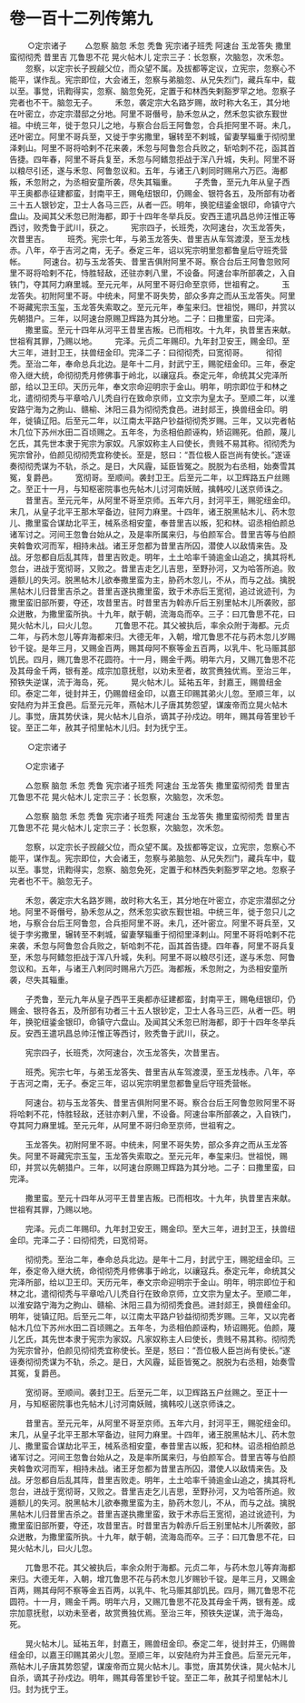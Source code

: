 # 卷一百十二列传第九

 　　○定宗诸子 　　△忽察 脑忽 禾忽 秃鲁 宪宗诸子班秃 阿速台 玉龙答失 撒里蛮彻彻秃 昔里吉 兀鲁思不花 晃火帖木儿 定宗三子：长忽察，次脑忽，次禾忽。 　　忽察，以定宗长子觊觎父位，而众望不属。及拔都等定议，立宪宗，忽察心不能平，谋作乱。宪宗即位，大会诸王，忽察与弟脑忽、从兄失烈门，藏兵车中，载以至。事觉，讯鞫得实，忽察、脑忽免死，定置于和林西失剌豁罗罕之地。忽察子完者也不干。脑忽无子。 　　禾忽，袭定宗大名路岁赐，故时称大名王，其分地在叶密立，亦定宗潜邸之分地。阿里不哥僭号，胁禾忽从之，然禾忽实欲东觐世祖。中统三年，徙于忽只儿之地，与察合台后王阿鲁忽，合兵拒阿里不哥。未几，还叶密立。阿里不哥兵至，又徙于孛劣撒里，辗转至不剌城，留妻孥辎重于彻彻里泽剌山。阿里不哥将哈剌不花来袭，禾忽与阿鲁忽合兵败之，斩哈刺不花，函其首告捷。四年春，阿里不哥兵复至，禾忽与阿鳍忽拒战于浑八升城，失利。阿里不哥以粮尽引还，遂与禾忽、阿鲁忽议和。五年，与诸王八剌同时赐帛六万匹。海都叛，禾忽附之，为丞相安童所袭，尽失其辎重。 　　子秃鲁，至元九年从皇子西平王奥都赤征建都蛮，封南平王，赐龟纽银印，仍赐金、银符各五，及所部有功者三十五人银钞定，卫士人各马三匹，从者一匹。明年，换驼纽鋈金银印，命镇守六盘山。及闻其父禾忽已附海都，即于十四年冬举兵反。安西王遣巩昌总帅汪惟正等西讨，败秃鲁于武川，获之。 　　宪宗四子，长班秃，次阿速台，次玉龙答失，次昔里吉。 　　班秃。宪宗七年，与弟玉龙答失、昔里吉从车驾渡漠，至玉龙栈赤。八年，卒于吉河之南，无子。泰定三年，诏以宪宗明里忽都鲁皇后守班秃营帐。 　　阿速台。初与玉龙答失、昔里吉俱附阿里不哥。察合台后王阿鲁忽败阿里不哥将哈剌不花，恃胜轻敌，还驻亦剌八里，不设备。阿速台率所部袭之，入自铁门，夺其阿力麻里城。至元元年，从阿里不哥归命至京师，世祖宥之。 　　玉龙答失。初附阿里不哥。中统未，阿里不哥失势，部众多弃之而从玉龙答失。阿里不哥藏宪宗玉玺，玉龙答失索取之。至元元年，奉玺来归。世祖悦，赐印，并赏以先朝猎户。三年，以阿速台原赐卫辉路为其分地。二子：曰撒里蛮，曰完泽。 　　撒里蛮。至元十四年从河平王昔里吉叛。已而相攻。十九年，执昔里吉来献。世祖宥其罪，乃赐以地。 　　完泽。元贞二年赐印。九年封卫安王，赐金印。至大三年，进封卫王，扶兽纽金印。完泽二子：曰彻彻秃，曰宽彻哥。 　　彻彻秃。至治二年，奉命总兵北边。是年十二月，封武宁王，赐驼纽金印。三年，泰定帝入继大统，命彻彻秃月修佛事于岭北，以禳寇兵。泰定元年，命统其父完泽所部，给以卫王印。天历元年，奉文宗命迎明宗于金山。明年，明宗即位于和林之北，遣彻彻秃与平章哈八儿秃自行在致命京师，立文宗为皇太子。至顺二年，以淮安路宁海为之朐山、赣榆、沐阳三县为彻彻秃食邑。进封郯王，换兽纽金印。明年，徙镇辽阳。后至元二年，以江南太平路户钞益彻彻秃岁赐。三年，又以完者帖木几位下苏州水田二百顷赐之。五年冬，为丞相伯颜诬构，矫诏赐死。伯颜，蔑儿乞氏，其先世本隶于宪宗为家奴。凡家奴称主人曰使长，贵贱不易其称。彻彻秃为宪宗曾孙，伯颜见彻彻秃宜称使长。至是，怒曰：“吾位极人臣岂尚有使长。”遂诬奏彻彻秃谋为不轨，杀之。是日，大风霾，延臣皆冤之。脱脱为右丞相，始奏雪其冤，复爵邑。 　　宽彻哥。至顺间。袭封卫王。后至元二年，以卫辉路五户丝赐之。至正十一月，与知枢密院事也先帖木儿讨河南妖贼，擒韩咬儿送京师诛之。 　　昔里吉。至元元年，从阿里不哥至京师。五年六月，封河平王，赐驼纽金印。末几，从皇子北平王那木罕备边，驻阿力麻里。十四年，诸王脱黑帖木儿、药木忽儿、撒里蛮合谋劫北平王，械系丞相安童，奉昔里吉以叛，犯和林。诏丞相伯颜总诸军讨之。河间王忽鲁台始从之，及是率所属来归，与伯颜军合。昔里吉等与伯颜夹斡鲁欢河而军，相持未战。诸王牙忽都为昔里吉所囚，潜使人以敌情来告。及战。牙忽都自后乱其阵，昔里吉败走。明年，土土哈率千骑逾金山追之，擒其将札忽台，进战于宽彻哥，又败之。昔里吉走乞儿吉思，至野孙河，又为哈答所追。败遁额儿的失河。脱黑帖木儿欲奉撒里蛮为主，胁药木忽儿，不从，而与之战。擒脱黑帖木儿归昔里吉杀之。昔里吉遂执撒里蛮，致于术赤后王宽彻，追过讹迹刊，为撒里蛮旧部所要，夺还，攻昔里吉。时昔里吉为斡赤斤后王别里帖木儿所袭败，部众迸散，为撒里蛮所执。十九年，献于朝，流海岛而卒。三子：曰兀鲁思不花，曰晃火帖木儿，曰火儿忽。 　　兀鲁思不花。其父被执后，率余众附于海都。元贞二年，与药木忽儿等弃海都来归。大德无年，入朝，增兀鲁思不花与药木忽儿岁赐钞千锭。是年三月，又赐金百两，赐其母阿不察等金五百两，以乳牛、牝马赈其部饥民。四月，赐兀鲁思不花圆符。十一月，赐金千两。明年六月，又赐兀鲁思不花及其母金千两，银有差。成宗加意抚慰，以劝未至者，故赏赉独优焉。至治三年，预铁失逆谋，流于海岛，死。 　　晃火帖木儿。延祐五年，封嘉王，赐兽纽金印。泰定二年，徙封并王，仍赐兽纽金印，以嘉王印赐其弟火儿忽。至顺三年，以安陆府为并王食邑。后至元元年，燕帖木儿子唐其势怨望，谋废帝而立晃火帖木儿。事觉，唐其势伏诛，晃火帖木儿自杀，谪其子孙戍边。明年，赐其母答里钞千锭。至正二年，赦其子彻里帖木儿归。封为抚宁王。

 　　○定宗诸子

　　○定宗诸子

　　△忽察 脑忽 禾忽 秃鲁 宪宗诸子班秃 阿速台 玉龙答失 撒里蛮彻彻秃 昔里吉 兀鲁思不花 晃火帖木儿 定宗三子：长忽察，次脑忽，次禾忽。

　　△忽察 脑忽 禾忽 秃鲁 宪宗诸子班秃 阿速台 玉龙答失 撒里蛮彻彻秃 昔里吉 兀鲁思不花 晃火帖木儿 定宗三子：长忽察，次脑忽，次禾忽。

　　忽察，以定宗长子觊觎父位，而众望不属。及拔都等定议，立宪宗，忽察心不能平，谋作乱。宪宗即位，大会诸王，忽察与弟脑忽、从兄失烈门，藏兵车中，载以至。事觉，讯鞫得实，忽察、脑忽免死，定置于和林西失剌豁罗罕之地。忽察子完者也不干。脑忽无子。

　　禾忽，袭定宗大名路岁赐，故时称大名王，其分地在叶密立，亦定宗潜邸之分地。阿里不哥僭号，胁禾忽从之，然禾忽实欲东觐世祖。中统三年，徙于忽只儿之地，与察合台后王阿鲁忽，合兵拒阿里不哥。未几，还叶密立。阿里不哥兵至，又徙于孛劣撒里，辗转至不剌城，留妻孥辎重于彻彻里泽剌山。阿里不哥将哈剌不花来袭，禾忽与阿鲁忽合兵败之，斩哈刺不花，函其首告捷。四年春，阿里不哥兵复至，禾忽与阿鳍忽拒战于浑八升城，失利。阿里不哥以粮尽引还，遂与禾忽、阿鲁忽议和。五年，与诸王八剌同时赐帛六万匹。海都叛，禾忽附之，为丞相安童所袭，尽失其辎重。

　　子秃鲁，至元九年从皇子西平王奥都赤征建都蛮，封南平王，赐龟纽银印，仍赐金、银符各五，及所部有功者三十五人银钞定，卫士人各马三匹，从者一匹。明年，换驼纽鋈金银印，命镇守六盘山。及闻其父禾忽已附海都，即于十四年冬举兵反。安西王遣巩昌总帅汪惟正等西讨，败秃鲁于武川，获之。

　　宪宗四子，长班秃，次阿速台，次玉龙答失，次昔里吉。

　　班秃。宪宗七年，与弟玉龙答失、昔里吉从车驾渡漠，至玉龙栈赤。八年，卒于吉河之南，无子。泰定三年，诏以宪宗明里忽都鲁皇后守班秃营帐。

　　阿速台。初与玉龙答失、昔里吉俱附阿里不哥。察合台后王阿鲁忽败阿里不哥将哈剌不花，恃胜轻敌，还驻亦剌八里，不设备。阿速台率所部袭之，入自铁门，夺其阿力麻里城。至元元年，从阿里不哥归命至京师，世祖宥之。

　　玉龙答失。初附阿里不哥。中统未，阿里不哥失势，部众多弃之而从玉龙答失。阿里不哥藏宪宗玉玺，玉龙答失索取之。至元元年，奉玺来归。世祖悦，赐印，并赏以先朝猎户。三年，以阿速台原赐卫辉路为其分地。二子：曰撒里蛮，曰完泽。

　　撒里蛮。至元十四年从河平王昔里吉叛。已而相攻。十九年，执昔里吉来献。世祖宥其罪，乃赐以地。

　　完泽。元贞二年赐印。九年封卫安王，赐金印。至大三年，进封卫王，扶兽纽金印。完泽二子：曰彻彻秃，曰宽彻哥。

　　彻彻秃。至治二年，奉命总兵北边。是年十二月，封武宁王，赐驼纽金印。三年，泰定帝入继大统，命彻彻秃月修佛事于岭北，以禳寇兵。泰定元年，命统其父完泽所部，给以卫王印。天历元年，奉文宗命迎明宗于金山。明年，明宗即位于和林之北，遣彻彻秃与平章哈八儿秃自行在致命京师，立文宗为皇太子。至顺二年，以淮安路宁海为之朐山、赣榆、沐阳三县为彻彻秃食邑。进封郯王，换兽纽金印。明年，徙镇辽阳。后至元二年，以江南太平路户钞益彻彻秃岁赐。三年，又以完者帖木几位下苏州水田二百顷赐之。五年冬，为丞相伯颜诬构，矫诏赐死。伯颜，蔑儿乞氏，其先世本隶于宪宗为家奴。凡家奴称主人曰使长，贵贱不易其称。彻彻秃为宪宗曾孙，伯颜见彻彻秃宜称使长。至是，怒曰：“吾位极人臣岂尚有使长。”遂诬奏彻彻秃谋为不轨，杀之。是日，大风霾，延臣皆冤之。脱脱为右丞相，始奏雪其冤，复爵邑。

　　宽彻哥。至顺间。袭封卫王。后至元二年，以卫辉路五户丝赐之。至正十一月，与知枢密院事也先帖木儿讨河南妖贼，擒韩咬儿送京师诛之。

　　昔里吉。至元元年，从阿里不哥至京师。五年六月，封河平王，赐驼纽金印。末几，从皇子北平王那木罕备边，驻阿力麻里。十四年，诸王脱黑帖木儿、药木忽儿、撒里蛮合谋劫北平王，械系丞相安童，奉昔里吉以叛，犯和林。诏丞相伯颜总诸军讨之。河间王忽鲁台始从之，及是率所属来归，与伯颜军合。昔里吉等与伯颜夹斡鲁欢河而军，相持未战。诸王牙忽都为昔里吉所囚，潜使人以敌情来告。及战。牙忽都自后乱其阵，昔里吉败走。明年，土土哈率千骑逾金山追之，擒其将札忽台，进战于宽彻哥，又败之。昔里吉走乞儿吉思，至野孙河，又为哈答所追。败遁额儿的失河。脱黑帖木儿欲奉撒里蛮为主，胁药木忽儿，不从，而与之战。擒脱黑帖木儿归昔里吉杀之。昔里吉遂执撒里蛮，致于术赤后王宽彻，追过讹迹刊，为撒里蛮旧部所要，夺还，攻昔里吉。时昔里吉为斡赤斤后王别里帖木儿所袭败，部众迸散，为撒里蛮所执。十九年，献于朝，流海岛而卒。三子：曰兀鲁思不花，曰晃火帖木儿，曰火儿忽。

　　兀鲁思不花。其父被执后，率余众附于海都。元贞二年，与药木忽儿等弃海都来归。大德无年，入朝，增兀鲁思不花与药木忽儿岁赐钞千锭。是年三月，又赐金百两，赐其母阿不察等金五百两，以乳牛、牝马赈其部饥民。四月，赐兀鲁思不花圆符。十一月，赐金千两。明年六月，又赐兀鲁思不花及其母金千两，银有差。成宗加意抚慰，以劝未至者，故赏赉独优焉。至治三年，预铁失逆谋，流于海岛，死。

　　晃火帖木儿。延祐五年，封嘉王，赐兽纽金印。泰定二年，徙封并王，仍赐兽纽金印，以嘉王印赐其弟火儿忽。至顺三年，以安陆府为并王食邑。后至元元年，燕帖木儿子唐其势怨望，谋废帝而立晃火帖木儿。事觉，唐其势伏诛，晃火帖木儿自杀，谪其子孙戍边。明年，赐其母答里钞千锭。至正二年，赦其子彻里帖木儿归。封为抚宁王。